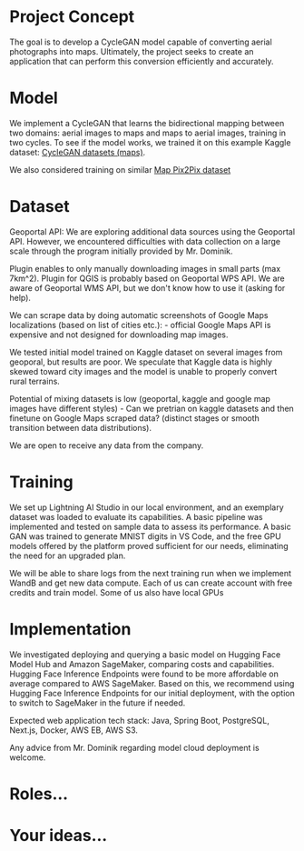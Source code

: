 # Project Concept
The goal is to develop a CycleGAN model capable of converting aerial photographs into maps. Ultimately, the project seeks to create an application that can perform this conversion efficiently and accurately.

# Model
We implement a CycleGAN that learns the bidirectional mapping between two domains: aerial images to maps and maps to aerial images, training in two cycles. To see if the model works, we trained it on this example Kaggle dataset: [CycleGAN datasets (maps)](<https://www.kaggle.com/datasets/suyashdamle/cyclegan>).

We also considered training on similar [Map Pix2Pix dataset](https://www.kaggle.com/datasets/valeriyl/yandex-maps-for-pix2pixhd)

# Dataset
Geoportal API: We are exploring additional data sources using the Geoportal API. However, we encountered difficulties with data collection on a large scale through the program initially provided by Mr. Dominik.

Plugin enables to only manually downloading images in small parts (max 7km^2). Plugin for QGIS is probably based on Geoportal WPS API. We are aware of Geoportal WMS API, but we don't know how to use it (asking for help).

We can scrape data by doing automatic screenshots of Google Maps localizations (based on list of cities etc.):
    - official Google Maps API is expensive and not designed for downloading map images.

We tested initial model trained on Kaggle dataset on several images from geoporal, but results are poor. We speculate that Kaggle data is highly skewed toward city images and the model is unable to properly convert rural terrains.

Potential of mixing datasets is low (geoportal, kaggle and google map images have different styles)
    - Can we pretrian on kaggle datasets and then finetune on Google Maps scraped data? (distinct stages or smooth transition between data distributions).

We are open to receive any data from the company.

# Training
We set up Lightning AI Studio in our local environment, and an exemplary dataset was loaded to evaluate its capabilities. A basic pipeline was implemented and tested on sample data to assess its performance. A basic GAN was trained to generate MNIST digits in VS Code, and the free GPU models offered by the platform proved sufficient for our needs, eliminating the need for an upgraded plan.

We will be able to share logs from the next training run when we implement WandB and get new data compute. Each of us can create account with free credits and train model. Some of us also have local GPUs

# Implementation
We investigated deploying and querying a basic model on Hugging Face Model Hub and Amazon SageMaker, comparing costs and capabilities. Hugging Face Inference Endpoints were found to be more affordable on average compared to AWS SageMaker. Based on this, we recommend using Hugging Face Inference Endpoints for our initial deployment, with the option to switch to SageMaker in the future if needed.

Expected web application tech stack: Java, Spring Boot, PostgreSQL, Next.js, Docker, AWS EB, AWS S3.

Any advice from Mr. Dominik regarding model cloud deployment is welcome.

# Roles...

# Your ideas...